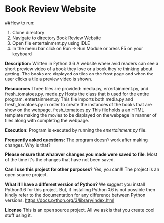 # Book Review Website


##How to run:
1. Clone directory
2. Navigate to directory Book Review Website
3. Open file entertainment.py using IDLE
4. In the menu bar click on Run -> Run Module or press F5 on your keyboard


**Description:**
Written in Python 3.6
A website where avid readers can see a short preview video of a book they love or a book they're thinking about getting. The books are
displayed as tiles on the front page and when the user clicks a tile a preview video is shown.

**Resoucrces**
Three files are provided: media.py, entertainment.py, and fresh_tomatoes.py.
media.py
Hosts the class that is used for the entire program.
entertainment.py
This file imports both media.py and fresh_tomatoes.py in order to create the instances of the books that are show on the webpage.
fresh_tomatoes.py
This file holds a an HTML template making the movies to be displayed on the webpage in manner of tiles along with completing the webpage.

**Execution:**
Program is executed by running the _entertainment.py_ file.

**Frequently asked questions:**
The program doesn't work after making changes. Why is that?

**Please ensure that whatever changes you made were saved to file**. Most of the time it's the changes that have not been saved.

**Can I use this project for other purposes?**
Yes, you can!!! The project is an open source project.

**What if I have a different version of Python?**
We suggest you install Python3.6 for this project. But, if installing Python 3.6 is not possible then kindly refer to the documentation for 
any difference between Python versions. https://docs.python.org/3/library/index.html


**License**
This is an open source project. All we ask is that you create cool stuff using it.
